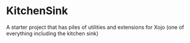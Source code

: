 # KitchenSink
A starter project that has piles of utilities and extensions for Xojo (one of everything including the kitchen sink)
